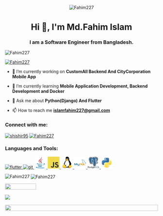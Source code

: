<p align="center"> <img src="https://media-exp1.licdn.com/dms/image/C5603AQGHpvSpzfpiJA/profile-displayphoto-shrink_800_800/0/1639810642984?e=1666828800&v=beta&t=br9V2ngD9v2ZUvji0zAfsm-Z52hOWVQKCsBnX2heZaA" alt="Fahim227"  width="200" height="200" /> </p>
<h1 align="center">Hi 👋, I'm Md.Fahim Islam</h1>
<h3 align="center">I am a Software Engineer from Bangladesh.</h3>

<p align="left"> <img src="https://komarev.com/ghpvc/?username=Fahim227&label=Profile%20views&color=0e75b6&style=flat" alt="Fahim227" /> </p>

<p align="left"> <a href="https://github.com/ryo-ma/github-profile-trophy"><img src="https://github-profile-trophy.vercel.app/?username=Fahim227" alt="Fahim227" /></a> </p>

- 🔭 I’m currently working on **CustomAll Backend And CityCorporation Mobile App**

- 🌱 I’m currently learning **Mobile Application Development, Backend Development and Docker**

- 💬 Ask me about **Python(Django) And Flutter**

- 📫 How to reach me **islamfahim227@gmail.com**

<h3 align="left">Connect with me:</h3>
<p align="left">
<a href="https://www.linkedin.com/in/md-fahim-islam-738a84127/" target="blank"><img align="center" src="https://raw.githubusercontent.com/rahuldkjain/github-profile-readme-generator/master/src/images/icons/Social/linked-in-alt.svg" alt="shishir95" height="30" width="40" /></a>
<a href="https://www.facebook.com/fahim.islam.1806/" target="blank"><img align="center" src="https://raw.githubusercontent.com/rahuldkjain/github-profile-readme-generator/master/src/images/icons/Social/facebook.svg" alt="Fahim227" height="30" width="40" /></a>
</p>

<h3 align="left">Languages and Tools:</h3>
<p align="left">
<a href="https://flutter.dev" target="_blank" rel="noreferrer"> <img src="https://www.vectorlogo.zone/logos/flutterio/flutterio-icon.svg" alt="flutter" width="40" height="40"/> </a> <a href="https://git-scm.com/" target="_blank" rel="noreferrer"> <img src="https://www.vectorlogo.zone/logos/git-scm/git-scm-icon.svg" alt="git" width="40" height="40"/> </a>
<a href="https://www.java.com" target="_blank" rel="noreferrer"> <img src="https://raw.githubusercontent.com/devicons/devicon/master/icons/java/java-original.svg" alt="java" width="40" height="40"/> </a> 
<a href="https://developer.mozilla.org/en-US/docs/Web/JavaScript" target="_blank" rel="noreferrer"> <img src="https://raw.githubusercontent.com/devicons/devicon/master/icons/javascript/javascript-original.svg" alt="javascript" width="40" height="40"/> </a>
<a href="https://www.linux.org/" target="_blank" rel="noreferrer"> <img src="https://raw.githubusercontent.com/devicons/devicon/master/icons/linux/linux-original.svg" alt="linux" width="40" height="40"/> </a> 
<a href="https://www.mysql.com/" target="_blank" rel="noreferrer"> <img src="https://raw.githubusercontent.com/devicons/devicon/master/icons/mysql/mysql-original-wordmark.svg" alt="mysql" width="40" height="40"/> </a>
<a href="https://www.postgresql.org" target="_blank" rel="noreferrer"> <img src="https://raw.githubusercontent.com/devicons/devicon/master/icons/postgresql/postgresql-original-wordmark.svg" alt="postgresql" width="40" height="40"/> </a>
<a href="https://www.python.org" target="_blank" rel="noreferrer"> <img src="https://raw.githubusercontent.com/devicons/devicon/master/icons/python/python-original.svg" alt="python" width="40" height="40"/> </a> </p>

<p><img align="left" src="https://github-readme-stats.vercel.app/api/top-langs?username=Fahim227&show_icons=true&locale=en&layout=compact" alt="Fahim227" /></p>

<p>&nbsp;<img align="center" src="https://github-readme-stats.vercel.app/api?username=Fahim227&show_icons=true&locale=en" alt="Fahim227" /></p>

<img src="https://github-readme-streak-stats.herokuapp.com?user=Fahim227&theme=vue-dark" width="45.0%" height="10.0%"/>

![](http://github-profile-summary-cards.vercel.app/api/cards/profile-details?username=Fahim227&theme=github_dark)

<img src="[https://github-readme-streak-stats.herokuapp.com?user=Fahim227&theme=vue-dark](http://github-profile-summary-cards.vercel.app/api/cards/repos-per-language?username=Fahim227&theme=github_dark)" width="100%" height="5.0%"/> 

<p dir="auto"><a href="https://github.com/vn7n24fzkq/github-profile-summary-cards"><img src="https://camo.githubusercontent.com/a790610a53e9f9cab9614cfc4417b7dbfb477145f8415a2c604e8bba7892d39d/687474703a2f2f6769746875622d70726f66696c652d73756d6d6172792d63617264732e76657263656c2e6170702f6170692f63617264732f7265706f732d7065722d6c616e67756167653f757365726e616d653d6d647368616461747261686d616e267468656d653d746f6b796f6e69676874" alt="" data-canonical-src="http://github-profile-summary-cards.vercel.app/api/cards/repos-per-language?username=Fahim227&amp;theme=tokyonight" style="max-width: 100%;"></a>
<a href="https://github.com/vn7n24fzkq/github-profile-summary-cards"><img src="https://camo.githubusercontent.com/2e4ab6cf5da7184562a0431476ca9a3843afcec8b21253c54a649d1709d96771/687474703a2f2f6769746875622d70726f66696c652d73756d6d6172792d63617264732e76657263656c2e6170702f6170692f63617264732f6d6f73742d636f6d6d69742d6c616e67756167653f757365726e616d653d6d647368616461747261686d616e267468656d653d746f6b796f6e69676874" alt="" data-canonical-src="http://github-profile-summary-cards.vercel.app/api/cards/most-commit-language?username=Fahim227&amp;theme=tokyonight" style="max-width: 100%;"></a></p>

